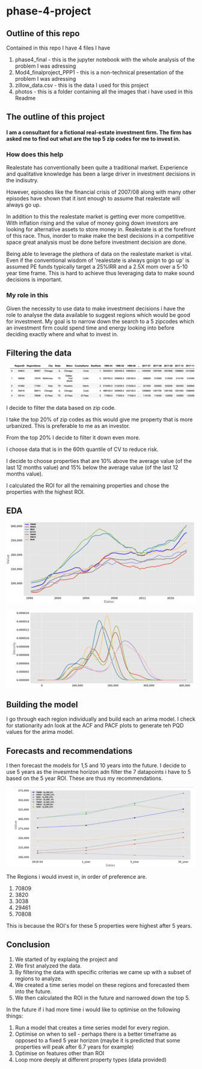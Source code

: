 # phase-4-project

## Outline of this repo
Contained in this repo I have 4 files I have
1. phase4_final - this is the jupyter notebook with the whole analysis of the problem I was adressing 
2. Mod4_finalproject_PPP1 - this is a non-technical presentation of the problem I was adressing
3. zillow_data.csv - this is the data I used for this project 
4. photos - this is a folder containing all the images that i have used in this Readme

## The outline of this project

#### I am a consultant for a fictional real-estate investment firm. The firm has asked me to find out what are the top 5 zip codes for me to invest in.

### How does this help

Realestate has conventionally been quite a traditional market. Experience and qualitative knowledge has been a large driver in investment decisions in the indisutry. 

However, episodes like the financial crisis of 2007/08 along with many other episodes have shown that it isnt enough to assume that realestate will always go up. 

In addition to this the realestate market is getting ever more competitive. With inflation rising and the value of money going down investors are looking for alternative assets to store money in. Realestate is at the forefront of this race. Thus, inorder to make make the best decisions in a competitive space great analysis must be done before investment decision are done.

Being able to leverage the plethora of data on the realestate market is vital. Even if the conventional wisdom of 'realestate is always goign to go up' is assumed PE funds typically target a 25%IRR and a 2.5X mom over a 5-10 year time frame. This is hard to achieve thus leveraging data to make sound decisions is important.


### My role in this

Given the necessity to use data to make investment decisions i have the role to analyse the data available to suggest regions which would be good for investment. My goal is to narrow down the search to a 5 zipcodes which an investment firm could spend time and energy looking into before deciding exactly where and what to invest in.

## Filtering the data

![data](https://github.com/SaifuddinAnjarwalla/phase-4-project/blob/7e04a7c75e005f5285a5ce2df1402ad47cdd6583/photos/data.jpg)


I decide to filter the data based on zip code. 

I take the top 20% of zip codes as this would give me property that is more urbanized. This is preferable to me as an investor. 

From the top 20% I decide to filter it down even more. 

I choose data that is in the 60th quantile of CV to reduce risk.

I decide to choose properties that are 10% above the average value (of the last 12 months value) and 15% below the average value (of the last 12 months value). 

I calculated the ROI for all the remaining properties and chose the properties with the highest ROI.


## EDA

![housep](https://github.com/SaifuddinAnjarwalla/phase-4-project/blob/7e04a7c75e005f5285a5ce2df1402ad47cdd6583/photos/housep.png)


![housed](https://github.com/SaifuddinAnjarwalla/phase-4-project/blob/7e04a7c75e005f5285a5ce2df1402ad47cdd6583/photos/housed.png)



## Building the model 

I go through each region individually and build each an arima model. I check for stationarity adn look at the ACF and PACF plots to generate teh PQD values for the arima model. 

## Forecasts and recommendations

I then forecast the models for 1,5 and 10 years into the future. I decide to use 5 years as the invesmtne horizon adn filter the 7 datapoints i have to 5 based on the 5 year ROI. These are thus my recommendations.

![forecasts](https://github.com/SaifuddinAnjarwalla/phase-4-project/blob/7e04a7c75e005f5285a5ce2df1402ad47cdd6583/photos/preds.png)

The Regions i would invest in, in order of preference are. 
1. 70809
2. 3820
3. 3038
4. 29461
5. 70808

This is because the ROI's for these 5 properties were highest after 5 years.

## Conclusion

1. We started of by explaing the project and 
2. We first analyzed the data. 
2. By filtering the data with specific criterias we came up with a subset of regions to analyze. 
3. We created a time series model on these regions and forecasted them into the future. 
4. We then calculated the ROI in the future and narrowed down the top 5. 

In the future if i had more time i would like to optimise on the following things:
1. Run a model that creates a time series model for every region.
2. Optimise on when to sell - perhaps there is a better timeframe as opposed to a fixed 5 year horizon (maybe it is predicted that some properties will peak after 6.7 years for example)
3. Optimise on features other than ROI
4. Loop more deeply at different property types (data provided)

